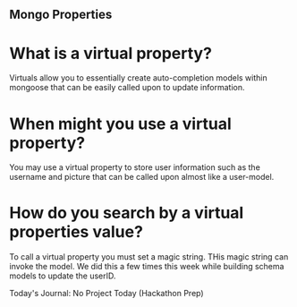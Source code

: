 ## Mongo Properties

# What is a virtual property?

Virtuals allow you to essentially create auto-completion models within mongoose that can be easily called upon to update information.

# When might you use a virtual property?

You may use a virtual property to store user information such as the username and picture that can be called upon almost like a user-model.

# How do you search by a virtual properties value?

To call a virtual property you must set a magic string. THis magic string can invoke the model. We did this a few times this week while building schema models to update the userID.

Today's Journal: No Project Today (Hackathon Prep)